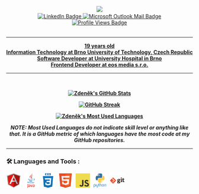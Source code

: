 <div id="header" align="center">
  <img src="https://media.giphy.com/media/13HgwGsXF0aiGY/giphy.gif" width="500"/>
</div>

<div id="badges" align="center">
  <a href="(https://www.linkedin.com/in/zdenek-nemec/)">
    <img src="https://img.shields.io/badge/LinkedIn-blue?style=for-the-badge&logo=linkedin&logoColor=white" alt="LinkedIn Badge"/>
  <a href="mailto:xzdeneknemec@outlook.cz">
    <img src="https://img.shields.io/badge/mail-white?logo=microsoftoutlook&logoColor=blue&style=for-the-badge" alt="Microsoft Outlook Mail Badge"/>
</div>
    
<div align="center">
  <img src="https://komarev.com/ghpvc/?username=xzd3n3k&style=flat-square&color=blue" alt="Profile Views Badge"/>
</div>

<br>
<hr>
    
<div align="center">
  <b>
  19 years old
  <br>
  Information Technology at Brno University of Technology, Czech Republic
  <br>
  Software Developer at University Hospital in Brno
  <br>
  Frontend Developer at eos media s.r.o.
  <br>
  <b>
</div>

<hr> 
<br>
    
<div align="center">
 
  [![Zdeněk's GitHub Stats](https://github-readme-stats.vercel.app/api?username=xzd3n3k&count_private=true&hide=none&show_icons=true&theme=radical&include_all_commits=true&disable_animations=true&hide_border=true)](https://github.com/xzd3n3k)

  [![GitHub Streak](http://github-readme-streak-stats.herokuapp.com?user=xzd3n3k&theme=radical&hide_border=true)](https://git.io/streak-stats)
  
  [![Zdeněk's Most Used Languages](https://github-readme-stats.vercel.app/api/top-langs/?username=xzd3n3k&langs_count=10&layout=compact&theme=radical&hide_border=true&disable_animations=true)](https://github.com/xzd3n3k)

  *NOTE: **Most Used Languages** do not indicate skill level or anything like that. It is a GitHub metric of which languages have the most code at my GitHub repositories.*
</div>

<hr>
    
### :hammer_and_wrench: Languages and Tools :
<div>
  <img src="https://github.com/devicons/devicon/blob/master/icons/angularjs/angularjs-original.svg" title="Angular" alt="Angular" width="40" height="40">&nbsp;
  <img src="https://github.com/devicons/devicon/blob/master/icons/java/java-original-wordmark.svg" title="Java" alt="Java" width="40" height="40"/>&nbsp;
  <img src="https://github.com/devicons/devicon/blob/master/icons/css3/css3-plain-wordmark.svg"  title="CSS3" alt="CSS" width="40" height="40"/>&nbsp;
  <img src="https://github.com/devicons/devicon/blob/master/icons/html5/html5-original.svg" title="HTML5" alt="HTML" width="40" height="40"/>&nbsp;
  <img src="https://github.com/devicons/devicon/blob/master/icons/javascript/javascript-original.svg" title="JavaScript" alt="JavaScript" width="40" height="40"/>&nbsp;
  <img src="https://github.com/devicons/devicon/blob/master/icons/python/python-original-wordmark.svg" title="Python" alt="Python" width="40" height="40"/>&nbsp;
  <img src="https://github.com/devicons/devicon/blob/master/icons/git/git-original-wordmark.svg" title="Git" **alt="Git" width="40" height="40"/>
</div>
